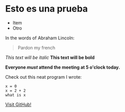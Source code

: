 # Esto es una prueba

* Item
* Otro

In the words of Abraham Lincoln:

> Pardon my french

*This text will be italic*
**This text will be bold**

**Everyone _must_ attend the meeting at 5 o'clock today.**

Check out this neat program I wrote:

```
x = 0
x = 2 + 2
what is x
```

[Visit GitHub!](www.github.com)
